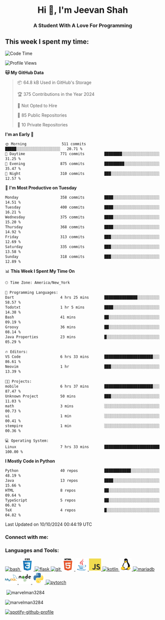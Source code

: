 <h1 align="center">Hi 👋, I'm Jeevan Shah</h1>
<h3 align="center">A Student With A Love For Programming</h3>

## This week I spent my time:

<!--START_SECTION:waka-->
![Code Time](http://img.shields.io/badge/Code%20Time-564%20hrs%208%20mins-blue)

![Profile Views](http://img.shields.io/badge/Profile%20Views-0-blue)

**🐱 My GitHub Data** 

> 📦 64.8 kB Used in GitHub's Storage 
 > 
> 🏆 375 Contributions in the Year 2024
 > 
> 🚫 Not Opted to Hire
 > 
> 📜 85 Public Repositories 
 > 
> 🔑 10 Private Repositories 
 > 
**I'm an Early 🐤** 

```text
🌞 Morning                511 commits         █████░░░░░░░░░░░░░░░░░░░░   20.71 % 
🌆 Daytime                771 commits         ████████░░░░░░░░░░░░░░░░░   31.25 % 
🌃 Evening                875 commits         █████████░░░░░░░░░░░░░░░░   35.47 % 
🌙 Night                  310 commits         ███░░░░░░░░░░░░░░░░░░░░░░   12.57 % 
```
📅 **I'm Most Productive on Tuesday** 

```text
Monday                   358 commits         ████░░░░░░░░░░░░░░░░░░░░░   14.51 % 
Tuesday                  400 commits         ████░░░░░░░░░░░░░░░░░░░░░   16.21 % 
Wednesday                375 commits         ████░░░░░░░░░░░░░░░░░░░░░   15.20 % 
Thursday                 368 commits         ████░░░░░░░░░░░░░░░░░░░░░   14.92 % 
Friday                   313 commits         ███░░░░░░░░░░░░░░░░░░░░░░   12.69 % 
Saturday                 335 commits         ███░░░░░░░░░░░░░░░░░░░░░░   13.58 % 
Sunday                   318 commits         ███░░░░░░░░░░░░░░░░░░░░░░   12.89 % 
```


📊 **This Week I Spent My Time On** 

```text
🕑︎ Time Zone: America/New_York

💬 Programming Languages: 
Dart                     4 hrs 25 mins       ███████████████░░░░░░░░░░   58.57 % 
Todotxt                  1 hr 5 mins         ████░░░░░░░░░░░░░░░░░░░░░   14.38 % 
Bash                     41 mins             ██░░░░░░░░░░░░░░░░░░░░░░░   09.19 % 
Groovy                   36 mins             ██░░░░░░░░░░░░░░░░░░░░░░░   08.14 % 
Java Properties          23 mins             █░░░░░░░░░░░░░░░░░░░░░░░░   05.29 % 

🔥 Editors: 
VS Code                  6 hrs 33 mins       ██████████████████████░░░   86.61 % 
Neovim                   1 hr                ███░░░░░░░░░░░░░░░░░░░░░░   13.39 % 

🐱‍💻 Projects: 
mobile                   6 hrs 37 mins       ██████████████████████░░░   87.47 % 
Unknown Project          50 mins             ███░░░░░░░░░░░░░░░░░░░░░░   11.03 % 
math                     3 mins              ░░░░░░░░░░░░░░░░░░░░░░░░░   00.73 % 
ui                       1 min               ░░░░░░░░░░░░░░░░░░░░░░░░░   00.41 % 
stempire                 1 min               ░░░░░░░░░░░░░░░░░░░░░░░░░   00.36 % 

💻 Operating System: 
Linux                    7 hrs 33 mins       █████████████████████████   100.00 % 
```

**I Mostly Code in Python** 

```text
Python                   40 repos            ████████████░░░░░░░░░░░░░   48.19 % 
Java                     13 repos            ████░░░░░░░░░░░░░░░░░░░░░   15.66 % 
HTML                     8 repos             ██░░░░░░░░░░░░░░░░░░░░░░░   09.64 % 
TypeScript               5 repos             ██░░░░░░░░░░░░░░░░░░░░░░░   06.02 % 
TeX                      4 repos             █░░░░░░░░░░░░░░░░░░░░░░░░   04.82 % 
```




 Last Updated on 10/10/2024 00:44:19 UTC
<!--END_SECTION:waka-->

<h3 align="left">Connect with me:</h3>
<p align="left">

</p>

<h3 align="left">Languages and Tools:</h3>
<p align="left"> <a href="https://www.gnu.org/software/bash/" target="_blank"> <img src="https://www.vectorlogo.zone/logos/gnu_bash/gnu_bash-icon.svg" alt="bash" width="40" height="40"/> </a> <a href="https://www.w3schools.com/css/" target="_blank"> <img src="https://raw.githubusercontent.com/devicons/devicon/master/icons/css3/css3-original-wordmark.svg" alt="css3" width="40" height="40"/> </a> <a href="https://flask.palletsprojects.com/" target="_blank"> <img src="https://www.vectorlogo.zone/logos/pocoo_flask/pocoo_flask-icon.svg" alt="flask" width="40" height="40"/> </a> <a href="https://git-scm.com/" target="_blank"> <img src="https://www.vectorlogo.zone/logos/git-scm/git-scm-icon.svg" alt="git" width="40" height="40"/> </a> <a href="https://www.w3.org/html/" target="_blank"> <img src="https://raw.githubusercontent.com/devicons/devicon/master/icons/html5/html5-original-wordmark.svg" alt="html5" width="40" height="40"/> </a> <a href="https://www.java.com" target="_blank"> <img src="https://raw.githubusercontent.com/devicons/devicon/master/icons/java/java-original.svg" alt="java" width="40" height="40"/> </a> <a href="https://developer.mozilla.org/en-US/docs/Web/JavaScript" target="_blank"> <img src="https://raw.githubusercontent.com/devicons/devicon/master/icons/javascript/javascript-original.svg" alt="javascript" width="40" height="40"/> </a> <a href="https://kotlinlang.org" target="_blank"> <img src="https://www.vectorlogo.zone/logos/kotlinlang/kotlinlang-icon.svg" alt="kotlin" width="40" height="40"/> </a> <a href="https://www.linux.org/" target="_blank"> <img src="https://raw.githubusercontent.com/devicons/devicon/master/icons/linux/linux-original.svg" alt="linux" width="40" height="40"/> </a> <a href="https://mariadb.org/" target="_blank"> <img src="https://www.vectorlogo.zone/logos/mariadb/mariadb-icon.svg" alt="mariadb" width="40" height="40"/> </a> <a href="https://www.mysql.com/" target="_blank"> <img src="https://raw.githubusercontent.com/devicons/devicon/master/icons/mysql/mysql-original-wordmark.svg" alt="mysql" width="40" height="40"/> </a> <a href="https://nodejs.org" target="_blank"> <img src="https://raw.githubusercontent.com/devicons/devicon/master/icons/nodejs/nodejs-original-wordmark.svg" alt="nodejs" width="40" height="40"/> </a> <a href="https://www.python.org" target="_blank"> <img src="https://raw.githubusercontent.com/devicons/devicon/master/icons/python/python-original.svg" alt="python" width="40" height="40"/> </a> <a href="https://pytorch.org/" target="_blank"> <img src="https://www.vectorlogo.zone/logos/pytorch/pytorch-icon.svg" alt="pytorch" width="40" height="40"/> </a> </p>


<p>&nbsp;<img align="center" src="https://github-readme-stats.vercel.app/api?username=marvelman3284&show_icons=true&locale=en&theme=blue-green" alt="marvelman3284" /></p>

<p><img align="center" src="https://github-readme-streak-stats.herokuapp.com/?user=marvelman3284&theme=blue-green" alt="marvelman3284" /></p>


[![spotify-github-profile](https://spotify-github-profile.vercel.app/api/view?uid=lp0lvf5zzesrwq2hdzmfnkjsq&cover_image=true&theme=default)](https://github.com/kittinan/spotify-github-profile)
